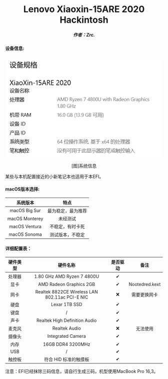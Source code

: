 <h1 align="Center">Lenovo Xiaoxin-15ARE 2020 Hackintosh</h1>



<h5 align = "Center">作者：Zrc.</h5>

#### 设备信息:

![sysinfo](.\img\sysinfo.png)

<p align="Center">[图]系统信息</p>

某些与本机配置接近的小新笔记本也适用于本EFI。

#### macOS版本选择:

|    系统版本    |        特点        |
| :------------: | :----------------: |
| macOS Big Sur  | 最为稳定，最为推荐 |
| macOS Monterey |      未经测试      |
| macOS Ventura  |  不稳定，有时卡死  |
|  macOS Sonoma  |  测试版本，不稳定  |

#### 详细配置表：

| 硬件类型 |                    硬件名称                    | 是否驱动 |      备注      |
| :------: | :--------------------------------------------: | :------: | :------------: |
|  处理器  |           1.80 GHz AMD Ryzen 7 4800U           |    ✔     |                |
|   显卡   |            AMD Radeon Graphics 2GB             |    ✔     | Nootedred.kext |
|   网卡   | Realtek 8822CE Wireless LAN 802.11ac PCI-E NIC |    ❌     |  需要更换网卡  |
|   硬盘   |                 Lexar 1TB SSD                  |    ✔     |                |
|   键盘   |                       /                        |    ✔     |                |
|   声卡   |         Realtek High Definition Audio          |    ✔     |                |
|  麦克风  |                 Realtek Audio                  |    ❌     |    无法使用    |
|  摄像头  |               Integrated Camera                |    ✔     |                |
|   内存   |               16GB DDR4 3200MHz                |    ✔     |                |
|   USB    |                       /                        |    ✔     |                |
|  触控板  |             符合 HID 标准的触摸板              |    ✔     |                |

注意：EFI已经抹除三码信息，请自行生成三码，机型使用MacBook Pro 16,3。
